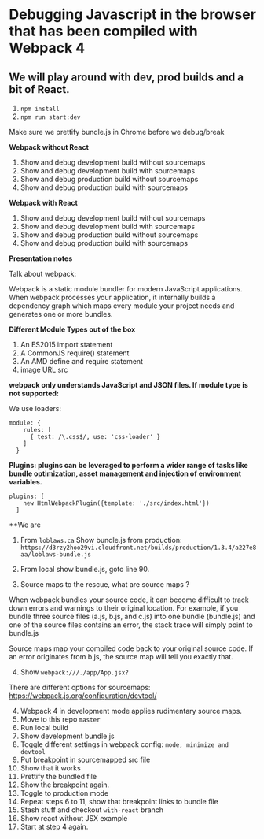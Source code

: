 # Debugging Javascript in the browser that has been compiled with Webpack 4
## We will play around with dev, prod builds and a bit of React.

1.  `npm install`
2.  `npm run start:dev`

Make sure we prettify bundle.js in Chrome before we debug/break

**Webpack without React**
1. Show and debug development build without sourcemaps
2. Show and debug development build with sourcemaps
3. Show and debug production build without sourcemaps
4. Show and debug production build with sourcemaps

**Webpack with React**
1. Show and debug development build without sourcemaps
2. Show and debug development build with sourcemaps
3. Show and debug production build without sourcemaps
4. Show and debug production build with sourcemaps


**Presentation notes**

Talk about webpack:

Webpack is a static module bundler for modern JavaScript applications. When webpack processes your application, it internally builds a dependency graph which maps every module your project needs and generates one or more bundles.

**Different Module Types out of the box**
1. An ES2015 import statement
2. A CommonJS require() statement
3. An AMD define and require statement
4. image URL src

**webpack only understands JavaScript and JSON files. If module type is not supported:**

We use loaders:

```
module: {
    rules: [
      { test: /\.css$/, use: 'css-loader' }
    ]
  }
```

**Plugins:  plugins can be leveraged to perform a wider range of tasks like bundle optimization, asset management and injection of environment variables.**

```
plugins: [
    new HtmlWebpackPlugin({template: './src/index.html'})
  ]
```

**We are 

1. From `loblaws.ca` Show bundle.js from production:
`https://d3rzy2hoo29vi.cloudfront.net/builds/production/1.3.4/a227e8aa/loblaws-bundle.js`

2. From local show bundle.js, goto line 90.
3. Source maps to the rescue, what are source maps ?

When webpack bundles your source code, it can become difficult to track down errors and warnings to their original location. For example, if you bundle three source files (a.js, b.js, and c.js) into one bundle (bundle.js) and one of the source files contains an error, the stack trace will simply point to bundle.js

Source maps map your compiled code back to your original source code. If an error originates from b.js, the source map will tell you exactly that.

4. Show `webpack:///./app/App.jsx?`

There are different options for sourcemaps:
https://webpack.js.org/configuration/devtool/

4. Webpack 4 in development mode applies rudimentary source maps.
5. Move to this repo `master`
6. Run local build
7. Show development bundle.js
8. Toggle different settings in webpack config: `mode, minimize and devtool`
9. Put breakpoint in sourcemapped src file
10. Show that it works
11. Prettify the bundled file
12. Show the breakpoint again.
13. Toggle to production mode
14. Repeat steps 6 to 11, show that breakpoint links to bundle file
15. Stash stuff and checkout `with-react` branch
16. Show react without JSX example
17. Start at step 4 again.
